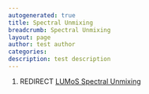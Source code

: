 ```yaml
---
autogenerated: true
title: Spectral Unmixing
breadcrumb: Spectral Unmixing
layout: page
author: test author
categories: 
description: test description
---
```


1.  REDIRECT [LUMoS Spectral Unmixing](LUMoS_Spectral_Unmixing "wikilink")
